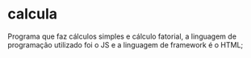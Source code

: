 # calcula
Programa que faz cálculos simples e cálculo fatorial, a linguagem de programação utilizado foi o JS e a linguagem de framework é o HTML;

